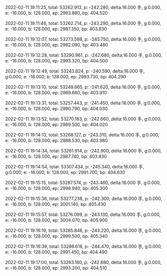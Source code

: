 2022-02-11 19:11:25, total: 53262.913, p: -242.280, delta:16.000 手, g:0.000, e: -16.000, b: 128.000, ep: 2993.880, bp: 404.520

2022-02-11 19:11:46, total: 53262.714, p: -243.290, delta:16.000 手, g:0.000, e: -16.000, b: 128.000, ep: 2987.350, bp: 403.830

2022-02-11 19:12:07, total: 53273.598, p: -245.750, delta:16.000 手, g:0.000, e: -16.000, b: 128.000, ep: 2982.090, bp: 403.480

2022-02-11 19:12:28, total: 53290.961, p: -242.680, delta:16.000 手, g:0.000, e: -16.000, b: 128.000, ep: 2993.320, bp: 404.500

2022-02-11 19:12:49, total: 53243.824, p: -240.590, delta:16.000 手, g:0.000, e: -16.000, b: 128.000, ep: 2993.730, bp: 404.290

2022-02-11 19:13:10, total: 53249.665, p: -241.620, delta:16.000 手, g:0.000, e: -16.000, b: 128.000, ep: 2989.660, bp: 403.910

2022-02-11 19:13:31, total: 53257.443, p: -241.450, delta:16.000 手, g:0.000, e: -16.000, b: 128.000, ep: 2990.790, bp: 404.030

2022-02-11 19:13:52, total: 53270.183, p: -242.660, delta:16.000 手, g:0.000, e: -16.000, b: 128.000, ep: 2989.500, bp: 404.020

2022-02-11 19:14:13, total: 53268.127, p: -243.310, delta:16.000 手, g:0.000, e: -16.000, b: 128.000, ep: 2988.530, bp: 403.980

2022-02-11 19:14:34, total: 53281.914, p: -242.900, delta:16.000 手, g:0.000, e: -16.000, b: 128.000, ep: 2987.740, bp: 403.830

2022-02-11 19:14:54, total: 53307.434, p: -245.340, delta:16.000 手, g:0.000, e: -16.000, b: 128.000, ep: 2991.700, bp: 404.630

2022-02-11 19:15:15, total: 53287.574, p: -243.460, delta:16.000 手, g:0.000, e: -16.000, b: 128.000, ep: 2998.940, bp: 405.300

2022-02-11 19:15:36, total: 53277.238, p: -242.300, delta:16.000 手, g:0.000, e: -16.000, b: 128.000, ep: 3001.140, bp: 405.430

2022-02-11 19:15:57, total: 53276.099, p: -243.130, delta:16.000 手, g:0.000, e: -16.000, b: 128.000, ep: 3004.070, bp: 405.900

2022-02-11 19:16:19, total: 53285.846, p: -243.220, delta:16.000 手, g:0.000, e: -16.000, b: 128.000, ep: 2999.500, bp: 405.340

2022-02-11 19:16:39, total: 53286.618, p: -244.470, delta:16.000 手, g:0.000, e: -16.000, b: 128.000, ep: 2991.450, bp: 404.490

2022-02-11 19:17:00, total: 53263.180, p: -242.880, delta:16.000 手, g:0.000, e: -16.000, b: 128.000, ep: 2993.200, bp: 404.510